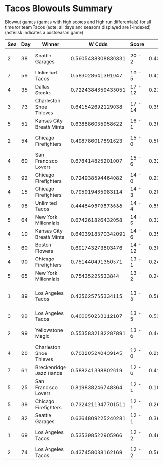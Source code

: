 # Tacos Blowouts Summary



Blowout games (games with high scores and high run differentials) for all time for team Tacos (note: all days and seasons displayed are 1-indexed) (asterisk indicates a postseason game)


| Sea | Day | Winner | W Odds | Score | L Odds | Loser | 
| ------ |------ |------ |------ |------ |------ |------ |
| 2 | 38 | Seattle Garages | 0.5605438808830331 | 20 - 2 | 0.439456119116967 | Los Angeles Tacos | 
| 7 | 59 | Unlimited Tacos | 0.583028641391047 | 19 - 5 | 0.416971358608953 | Boston Flowers | 
| 4 | 35 | Dallas Steaks | 0.7224384659433051 | 17 - 12 | 0.27756153405669504 | Unlimited Tacos | 
| 3 | 73 | Charleston Shoe Thieves | 0.641542692129038 | 17 - 14 | 0.35845730787096103 | Los Angeles Tacos | 
| 5 | 51 | Kansas City Breath Mints | 0.638886035958622 | 16 - 1 | 0.361113964041377 | Unlimited Tacos | 
| 2 | 54 | Chicago Firefighters | 0.498786017891623 | 15 - 0 | 0.5012139821083761 | Los Angeles Tacos | 
| 4 | 60 | San Francisco Lovers | 0.678414825201007 | 15 - 6 | 0.321585174798992 | Unlimited Tacos | 
| 6 | 92 | Chicago Firefighters | 0.724938594464082 | 14 - 0 | 0.275061405535917 | Unlimited Tacos | 
| 4 | 15 | Chicago Firefighters | 0.795919465983114 | 14 - 3 | 0.20408053401688503 | Unlimited Tacos | 
| 6 | 98 | Unlimited Tacos | 0.444849579573638 | 14 - 4 | 0.5551504204263611 | Hellmouth Sunbeams | 
| 5 | 64 | New York Millennials | 0.674261826432058 | 14 - 5 | 0.32573817356794105 | Unlimited Tacos | 
| 4 | 10 | Kansas City Breath Mints | 0.6403918370342091 | 14 - 6 | 0.35960816296579 | Unlimited Tacos | 
| 5 | 60 | Boston Flowers | 0.691743273803476 | 14 - 12 | 0.308256726196522 | Unlimited Tacos | 
| 4 | 90 | Chicago Firefighters | 0.751440491350571 | 13 - 1 | 0.24855950864942802 | Unlimited Tacos | 
| 5 | 65 | New York Millennials | 0.75435226533844 | 13 - 2 | 0.245647734661559 | Unlimited Tacos | 
| 1 | 89 | Los Angeles Tacos | 0.435625765334115 | 13 - 3 | 0.564374234665884 | Kansas City Breath Mints | 
| 3 | 99 | Los Angeles Tacos | 0.466950263112187 | 13 - 5 | 0.533049736887812 | Dallas Steaks | 
| 2 | 99 | Yellowstone Magic | 0.5535832182287891 | 13 - 6 | 0.44641678177121 | Los Angeles Tacos | 
| 4 | 20 | Charleston Shoe Thieves | 0.708205240439145 | 12 - 0 | 0.29179475956085404 | Unlimited Tacos | 
| 7 | 61 | Breckenridge Jazz Hands | 0.588241398802619 | 12 - 0 | 0.41175860119738006 | Unlimited Tacos | 
| 5 | 25 | San Francisco Lovers | 0.819838246748364 | 12 - 1 | 0.18016175325163503 | Unlimited Tacos | 
| 5 | 39 | Chicago Firefighters | 0.7324211947701511 | 12 - 1 | 0.267578805229849 | Unlimited Tacos | 
| 6 | 82 | Seattle Garages | 0.6364809225240281 | 12 - 1 | 0.363519077475971 | Unlimited Tacos | 
| 1 | 69 | Los Angeles Tacos | 0.535398522905966 | 12 - 2 | 0.46460147709403304 | San Francisco Lovers | 
| 2 | 74 | Los Angeles Tacos | 0.437458088162169 | 12 - 2 | 0.5625419118378301 | Hawaii Fridays | 


